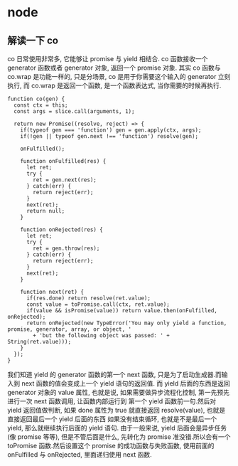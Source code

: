  # node

## 解读一下 co
co 日常使用非常多, 它能够让 promise 与 yield 相结合. co 函数接收一个 generator 函数或者 generator 对象, 返回一个 promise 对象.
其实 co 函数与 co.wrap 是功能一样的, 只是分场景, co 是用于你需要这个输入的 generator 立刻执行, 而 co.wrap 是返回一个函数, 是一个函数表达式, 
当你需要的时候再执行.
```
function co(gen) {
  const ctx = this;
  const args = slice.call(arguments, 1);

  return new Promise((resolve, reject) => {
    if(typeof gen === 'function') gen = gen.apply(ctx, args);
    if(!gen || typeof gen.next !== 'function') resolve(gen);

    onFulfilled();

    function onFulfilled(res) {
      let ret;
      try {
        ret = gen.next(res);
      } catch(err) {
        return reject(err);
      }
      next(ret);
      return null;
    }

    function onRejected(res) {
      let ret;
      try {
        ret = gen.throw(res);
      } catch(err) {
        return reject(err);
      }
      next(ret);
    }

    function next(ret) {
      if(res.done) return resolve(ret.value);
      const value = toPromise.call(ctx, ret.value);
      if(value && isPromise(value)) return value.then(onFulfilled, onRejected);
      return onRejected(new TypeError('You may only yield a function, promise, generator, array, or object, '
        + 'but the following object was passed: ' + String(ret.value)));
    }
  });
}
```
我们知道 yield 的 generator 函数的第一个 next 函数, 只是为了启动生成器.而输入到 next 函数的值会变成上一个 yield 语句的返回值.
而 yield 后面的东西是返回 generator 对象的 value 属性, 也就是说, 如果需要做异步流程化控制, 第一先预先进行一次 next 函数调用, 让函数内部运行到
第一个 yield 函数前一句.然后对 yield 返回值做判断, 如果 done 属性为 true 就直接返回 resolve(value), 也就是直接返回最后一个 yield 后面的东西
如果没有结束循环, 也就是不是最后一个 yield, 那么就继续执行后面的 yield 语句.
由于一般来说, yield 后面会是异步任务(像 promise 等等), 但是不管后面是什么, 先转化为 promise 准没错.所以会有一个 toPromise 函数.然后设置这个 promise 的成功函数与失败函数, 使用前面的 onFulfilled 与 onRejected, 里面递归使用 next 函数.
